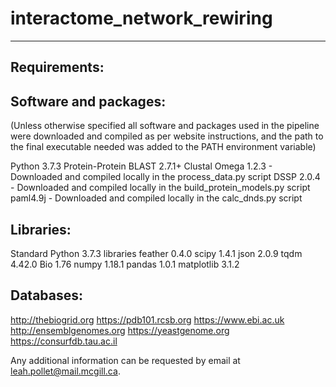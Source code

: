 # interactome_network_rewiring
-----------
Requirements:
-----------

Software and packages:
----------
(Unless otherwise specified all software and packages used in the pipeline were downloaded and compiled as per website instructions, and the path to the final executable needed was added to the PATH environment variable)

Python 3.7.3
Protein-Protein BLAST 2.7.1+
Clustal Omega 1.2.3 - Downloaded and compiled locally in the process_data.py script
DSSP 2.0.4 - Downloaded and compiled locally in the build_protein_models.py script
paml4.9j - Downloaded and compiled locally in the calc_dnds.py script

Libraries:
----------
Standard Python 3.7.3 libraries 
feather 0.4.0
scipy 1.4.1
json 2.0.9
tqdm 4.42.0
Bio 1.76
numpy 1.18.1
pandas 1.0.1
matplotlib 3.1.2

Databases:
----------
http://thebiogrid.org
https://pdb101.rcsb.org
https://www.ebi.ac.uk
http://ensemblgenomes.org
https://yeastgenome.org
https://consurfdb.tau.ac.il

Any additional information can be requested by email at leah.pollet@mail.mcgill.ca.


